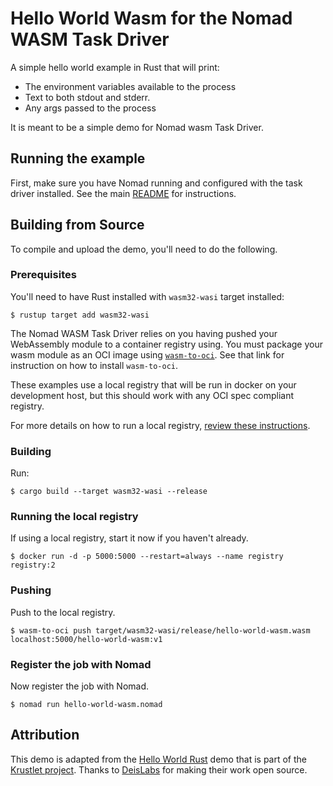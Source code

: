 # Hello World Wasm for the Nomad WASM Task Driver

A simple hello world example in Rust that will print:

- The environment variables available to the process
- Text to both stdout and stderr.
- Any args passed to the process

It is meant to be a simple demo for Nomad wasm Task Driver.

## Running the example

First, make sure you have Nomad running and configured with the task driver installed.
See the main [README](https://github.com/DerekStrickland/nomad-driver-wasm#readme)
for instructions.

## Building from Source

To compile and upload the demo, you'll need to do the following.

### Prerequisites

You'll need to have Rust installed with `wasm32-wasi` target installed:

```shell
$ rustup target add wasm32-wasi
```

The Nomad WASM Task Driver relies on you having pushed your WebAssembly module
to a container registry using. You must package your wasm module as an OCI image
using [`wasm-to-oci`](https://github.com/engineerd/wasm-to-oci#installation). See
that link for instruction on how to install `wasm-to-oci`.

These examples use a local registry that will be run in docker on your development
host, but this should work with any OCI spec compliant registry. 

For more details on how to run a local registry, [review these instructions](https://github.com/docker/docker.github.io/blob/master/registry/deploying.md#run-a-local-registry).

### Building

Run:

```shell
$ cargo build --target wasm32-wasi --release
```

### Running the local registry

If using a local registry, start it now if you haven't already.

```shell
$ docker run -d -p 5000:5000 --restart=always --name registry registry:2
```

### Pushing

Push to the local registry.

```shell
$ wasm-to-oci push target/wasm32-wasi/release/hello-world-wasm.wasm localhost:5000/hello-world-wasm:v1
```

### Register the job with Nomad

Now register the job with Nomad.

```shell
$ nomad run hello-world-wasm.nomad
```

## Attribution

This demo is adapted from the [Hello World Rust](https://github.com/krustlet/krustlet/tree/main/demos/wasi/hello-world-rust)
demo that is part of the [Krustlet project](https://krustlet.dev/). Thanks to
[DeisLabs](https://deislabs.io/) for making their work open source.
